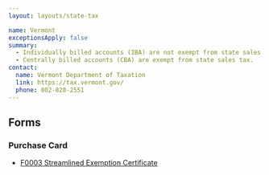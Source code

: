 ```yaml
---
layout: layouts/state-tax

name: Vermont
exceptionsApply: false
summary:
  - Individually billed accounts (IBA) are not exempt from state sales tax.
  - Centrally billed accounts (CBA) are exempt from state sales tax.
contact:
  name: Vermont Department of Taxation
  link: https://tax.vermont.gov/
  phone: 802-828-2551
---
```


## Forms

### Purchase Card

* [F0003 Streamlined Exemption Certificate](https://tax.vermont.gov/business/nonprofits/exemption-certificates)
